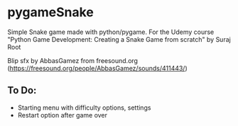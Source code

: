 # pygameSnake
Simple Snake game made with python/pygame. For the Udemy course "Python Game Development: Creating a Snake Game from scratch" by Suraj Root

Blip sfx by AbbasGamez from freesound.org (https://freesound.org/people/AbbasGamez/sounds/411443/)

## To Do:
- Starting menu with difficulty options, settings
- Restart option after game over
